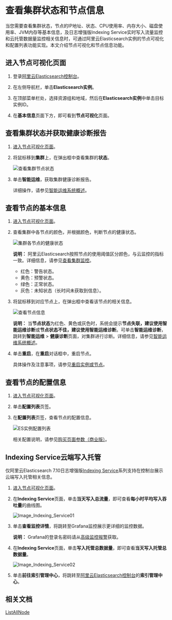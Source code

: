 # 查看集群状态和节点信息

当您需要查看集群状态，节点的IP地址、状态、CPU使用率、内存大小、磁盘使用率、JVM内存等基本信息，及日志增强版Indexing Service实时写入流量监控和云托管数据量监控相关信息时，可通过阿里云Elasticsearch实例的节点可视化和配置列表功能实现。本文介绍节点可视化和节点信息功能。

## 进入节点可视化页面

1.  登录[阿里云Elasticsearch控制台](https://elasticsearch.console.aliyun.com/#/home)。

2.  在左侧导航栏，单击**Elasticsearch实例**。

3.  在顶部菜单栏处，选择资源组和地域，然后在**Elasticsearch实例**中单击目标实例ID。

4.  在**基本信息**页面下方，即可看到**节点可视化**页面。


## 查看集群状态并获取健康诊断报告

1.  [进入节点可视化页面](#section_952_y3f_die)。

2.  将鼠标移到**集群**上，在弹出框中查看集群的**状态**。

    ![查看集群节点状态](https://static-aliyun-doc.oss-accelerate.aliyuncs.com/assets/img/zh-CN/0646359951/p88678.png)

3.  单击**智能运维**，获取集群健康诊断报告。

    详细操作，请参见[智能运维系统概述](/cn.zh-CN/Elasticsearch/运维/智能运维/智能运维系统概述.md)。


## 查看节点的基本信息

1.  [进入节点可视化页面](#section_952_y3f_die)。

2.  查看集群中各节点的颜色，并根据颜色，判断节点的健康状态。

    ![集群各节点的健康状态](https://static-aliyun-doc.oss-accelerate.aliyuncs.com/assets/img/zh-CN/0646359951/p57677.png)

    **说明：** 阿里云Elasticsearch按照节点的使用阈值区分颜色，与云监控的指标一致。详细信息，请参见[查看集群监控](/cn.zh-CN/Elasticsearch/集群监控报警/查看集群监控.md)。

    -   红色：警告状态。
    -   黄色：预警状态。
    -   绿色：正常状态。
    -   灰色：未知状态（长时间未获取到信息）。
3.  将鼠标移到对应节点上，在弹出框中查看该节点的相关信息。

    ![查看节点信息](https://static-aliyun-doc.oss-accelerate.aliyuncs.com/assets/img/zh-CN/0646359951/p57679.png)

    **说明：** 当**节点状态**为红色、黄色或灰色时，系统会提示**节点失联，建议使用智能运维诊断**或**节点状态不佳，建议使用智能运维诊断**。可单击**智能运维诊断**，跳转到**智能运维** \> **健康诊断**页面，对集群进行诊断。详细信息，请参见[智能运维系统概述](/cn.zh-CN/Elasticsearch/运维/智能运维/智能运维系统概述.md)。

4.  单击**重启**，在**重启**对话框中，重启节点。

    具体操作及注意事项，请参见[重启实例或节点](/cn.zh-CN/Elasticsearch/实例管理/重启实例或节点.md)。


## 查看节点的配置信息

1.  [进入节点可视化页面](#section_952_y3f_die)。

2.  单击**配置列表**页签。

3.  在**配置列表**页签，查看节点的配置信息。

    ![ES实例配置列表](https://static-aliyun-doc.oss-accelerate.aliyuncs.com/assets/img/zh-CN/4646359951/p50251.png)

    相关配置说明，请参见[购买页面参数（商业版）](/cn.zh-CN/Elasticsearch/快速购买/购买页面参数（商业版）.md)。


## Indexing Service云端写入托管

仅阿里云Elasticsearch 7.10日志增强版[Indexing Service]()系列支持在控制台展示云端写入托管相关信息。

1.  [进入节点可视化页面](https://help.aliyun.com/document_detail/137633.html?spm=a2c4g.11186623.6.598.4c3451537g2aPm#section-952-y3f-die)。

2.  在**Indexing Service**页面，单击**当天写入总流量**，即可查看**每小时平均写入吞吐量**的曲线图。

    ![Image_Indexing_Service01](https://static-aliyun-doc.oss-accelerate.aliyuncs.com/assets/img/zh-CN/2245798161/p266299.png)

3.  单击**查看监控详情**，将跳转至Grafana监控展示更详细的监控数据。

    **说明：** Grafana的登录名密码请从[高级监控报警](https://elasticsearch.console.aliyun.com/cn-beijing/esmonitor/alarm-group)获取。

4.  在**Indexing Service**页面，单击**写入托管总数据量**，即可查看**当天写入托管总数据量**。

    ![Image_Indexing_Service02](https://static-aliyun-doc.oss-accelerate.aliyuncs.com/assets/img/zh-CN/2245798161/p266314.png)

5.  单击**前往索引管理中心**，将跳转至[阿里云Elasticsearch控制台](https://elasticsearch-cn-hangzhou.console.aliyun.com/#/home)的**索引管理中心**。


## 相关文档

[ListAllNode](/cn.zh-CN/API参考/Elasticsearch/实例管理/ListAllNode.md)

